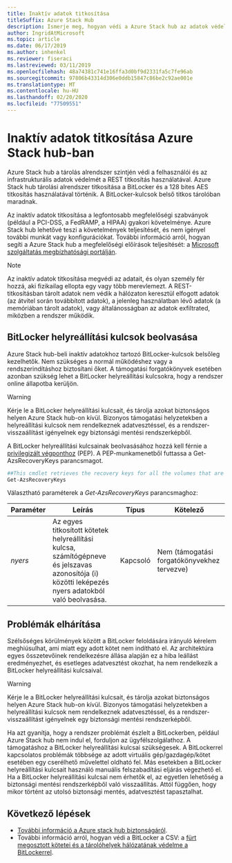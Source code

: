```yaml
---
title: Inaktív adatok titkosítása
titleSuffix: Azure Stack Hub
description: Ismerje meg, hogyan védi a Azure Stack hub az adatok védelmét a REST-titkosítással.
author: IngridAtMicrosoft
ms.topic: article
ms.date: 06/17/2019
ms.author: inhenkel
ms.reviewer: fiseraci
ms.lastreviewed: 03/11/2019
ms.openlocfilehash: 48a74381c741e16ffa3d0bf9d2331fa5c7fe96ab
ms.sourcegitcommit: 97806b43314d306e0ddb15847c86be2c92ae001e
ms.translationtype: MT
ms.contentlocale: hu-HU
ms.lasthandoff: 02/20/2020
ms.locfileid: "77509551"
---
```

# <a name="data-at-rest-encryption-in-azure-stack-hub"></a>Inaktív adatok titkosítása Azure Stack hub-ban

Azure Stack hub a tárolás alrendszer szintjén védi a felhasználói és az infrastrukturális adatok védelmét a REST titkosítás használatával. Azure Stack hub tárolási alrendszer titkosítása a BitLocker és a 128 bites AES titkosítás használatával történik. A BitLocker-kulcsok belső titkos tárolóban maradnak.

Az inaktív adatok titkosítása a legfontosabb megfelelőségi szabványok (például a PCI-DSS, a FedRAMP, a HIPAA) gyakori követelménye. Azure Stack hub lehetővé teszi a követelmények teljesítését, és nem igényel további munkát vagy konfigurációkat. További információ arról, hogyan segíti a Azure Stack hub a megfelelőségi előírások teljesítését: a [Microsoft szolgáltatás megbízhatósági portálján](https://aka.ms/AzureStackCompliance).

> [!NOTE]
> Az inaktív adatok titkosítása megvédi az adatait, és olyan személy fér hozzá, aki fizikailag ellopta egy vagy több merevlemezt. A REST-titkosításban tárolt adatok nem védik a hálózaton keresztül elfogott adatok (az átvitel során továbbított adatok), a jelenleg használatban lévő adatok (a memóriában tárolt adatok), vagy általánosságban az adatok exfiltrated, miközben a rendszer működik.

## <a name="retrieving-bitlocker-recovery-keys"></a>BitLocker helyreállítási kulcsok beolvasása

Azure Stack hub-beli inaktív adatokhoz tartozó BitLocker-kulcsok belsőleg kezelhetők. Nem szükséges a normál működéshez vagy a rendszerindításhoz biztosítani őket. A támogatási forgatókönyvek esetében azonban szükség lehet a BitLocker helyreállítási kulcsokra, hogy a rendszer online állapotba kerüljön.  

> [!WARNING]
> Kérje le a BitLocker helyreállítási kulcsait, és tárolja azokat biztonságos helyen Azure Stack hub-on kívül. Bizonyos támogatási helyzetekben a helyreállítási kulcsok nem rendelkeznek adatvesztéssel, és a rendszer-visszaállítást igényelnek egy biztonsági mentési rendszerképből.

A BitLocker helyreállítási kulcsainak beolvasásához hozzá kell férnie a [privilegizált végponthoz](azure-stack-privileged-endpoint.md) (PEP). A PEP-munkamenetből futtassa a Get-AzsRecoveryKeys parancsmagot.

```powershell
##This cmdlet retrieves the recovery keys for all the volumes that are encrypted with BitLocker.
Get-AzsRecoveryKeys
```

Választható paraméterek a *Get-AzsRecoveryKeys* parancsmaghoz:

| Paraméter | Leírás | Típus | Kötelező |
|---------|---------|---------|---------|
|*nyers* | Az egyes titkosított kötetek helyreállítási kulcsa, számítógépneve és jelszavas azonosítója (i) közötti leképezés nyers adatokból való beolvasása.  | Kapcsoló | Nem (támogatási forgatókönyvekhez tervezve)|

## <a name="troubleshoot-issues"></a>Problémák elhárítása

Szélsőséges körülmények között a BitLocker feloldására irányuló kérelem meghiúsulhat, ami miatt egy adott kötet nem indítható el. Az architektúra egyes összetevőinek rendelkezésre állása alapján ez a hiba leállást eredményezhet, és esetleges adatvesztést okozhat, ha nem rendelkezik a BitLocker helyreállítási kulcsaival.

> [!WARNING]
> Kérje le a BitLocker helyreállítási kulcsait, és tárolja azokat biztonságos helyen Azure Stack hub-on kívül. Bizonyos támogatási helyzetekben a helyreállítási kulcsok nem rendelkeznek adatvesztéssel, és a rendszer-visszaállítást igényelnek egy biztonsági mentési rendszerképből.

Ha azt gyanítja, hogy a rendszer problémát észlelt a BitLockerben, például Azure Stack hub nem indul el, forduljon az ügyfélszolgálathoz. A támogatáshoz a BitLocker helyreállítási kulcsai szükségesek. A BitLockerrel kapcsolatos problémák többsége az adott virtuális gép/gazdagép/kötet esetében egy cserélhető művelettel oldható fel. Más esetekben a BitLocker helyreállítási kulcsait használó manuális felszabadítási eljárás végezhető el. Ha a BitLocker helyreállítási kulcsai nem érhetők el, az egyetlen lehetőség a biztonsági mentési rendszerképből való visszaállítás. Attól függően, hogy mikor történt az utolsó biztonsági mentés, adatvesztést tapasztalhat.

## <a name="next-steps"></a>Következő lépések

- [További információ a Azure stack hub biztonságáról](azure-stack-security-foundations.md).
- További információ arról, hogyan védi a BitLocker a CSV: a [fürt megosztott kötetei és a tárolóhelyek hálózatának védelme a BitLockerrel](https://docs.microsoft.com/windows/security/information-protection/bitlocker/protecting-cluster-shared-volumes-and-storage-area-networks-with-bitlocker).